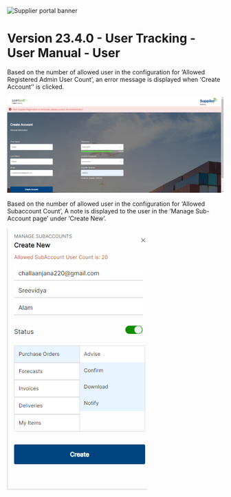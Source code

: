 ![Supplier portal banner](../../../../images/banner-supplier-portal.jpg)

# **Version 23.4.0 - User Tracking - User Manual - User**

Based on the number of allowed user in the configuration for ‘Allowed Registered Admin User Count’, an error message is displayed when ‘Create Account’’ is clicked. 

<kbd>
<img alt="metrics display" src="../../images/pwa/user_tracking/admin_creation_restriction.png"> 
</kbd>

Based on the number of allowed user in the configuration for ‘Allowed Subaccount Count’, A note is displayed to the user in the ’Manage Sub-Account page’ under ‘Create New’. 

<kbd>
<img alt="metrics display" src="../../images/pwa/user_tracking/subaccount_creation.png"> 
</kbd>
